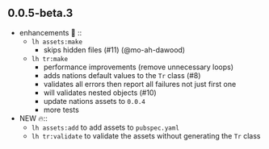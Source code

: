 ## 0.0.5-beta.3

- enhancements 🎁 ::
  - `lh assets:make`
    - skips hidden files (#11) (@mo-ah-dawood)
  - `lh tr:make`
    - performance improvements (remove unnecessary loops)
    - adds nations default values to the `Tr` class (#8)
    - validates all errors then report all failures not just first one
    - will validates nested objects (#10)
    - update nations assets to `0.0.4`
    - more tests
- NEW 🔥::
  - `lh assets:add` to add assets to `pubspec.yaml`
  - `lh tr:validate` to validate the assets without generating the `Tr` class
